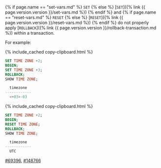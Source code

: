 {% if page.name == "set-vars.md" %} `SET` {% else %} [`SET`]({% link {{ page.version.version }}/set-vars.md %}) {% endif %} and {% if page.name == "reset-vars.md" %} `RESET` {% else %} [`RESET`]({% link {{ page.version.version }}/reset-vars.md %}) {% endif %} do not properly apply [`ROLLBACK`]({% link {{ page.version.version }}/rollback-transaction.md %}) within a transaction. 

For example:

{% include_cached copy-clipboard.html %}
~~~ sql
SET TIME ZONE +2;
BEGIN;
SET TIME ZONE +3;
ROLLBACK;
SHOW TIME ZONE;
~~~

~~~sql
  timezone
------------
  <+03>-03
~~~

{% include_cached copy-clipboard.html %}
~~~ sql
SET TIME ZONE +2;
BEGIN;
RESET TIME ZONE;
ROLLBACK;
SHOW TIME ZONE;
~~~

~~~sql
  timezone
------------
  UTC
~~~


[#69396](https://github.com/cockroachdb/cockroach/issues/69396), [#148766](https://github.com/cockroachdb/cockroach/issues/148766)